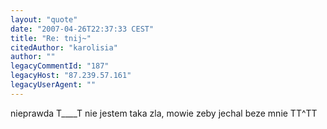 ```yaml
---
layout: "quote"
date: "2007-04-26T22:37:33 CEST"
title: "Re: tnij~"
citedAuthor: "karolisia"
author: ""
legacyCommentId: "187"
legacyHost: "87.239.57.161"
legacyUserAgent: ""
---
```


nieprawda T____T nie jestem taka zla, mowie zeby jechal beze mnie TT^TT